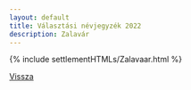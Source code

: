 ```yaml
---
layout: default
title: Választási névjegyzék 2022
description: Zalavár
---
```


{% include settlementHTMLs/Zalavaar.html %}

[Vissza](../)